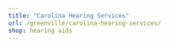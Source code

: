 ```yaml
---
title: "Carolina Hearing Services"
url: /greenville/carolina-hearing-services/
shop: hearing aids
---
```

